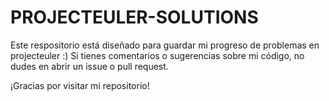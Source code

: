 # PROJECTEULER-SOLUTIONS
Este respositorio está diseñado para guardar mi progreso de problemas en projecteuler :)
Si tienes comentarios o sugerencias sobre mi código, no dudes en abrir un issue o pull request.

¡Gracias por visitar mi repositorio!
